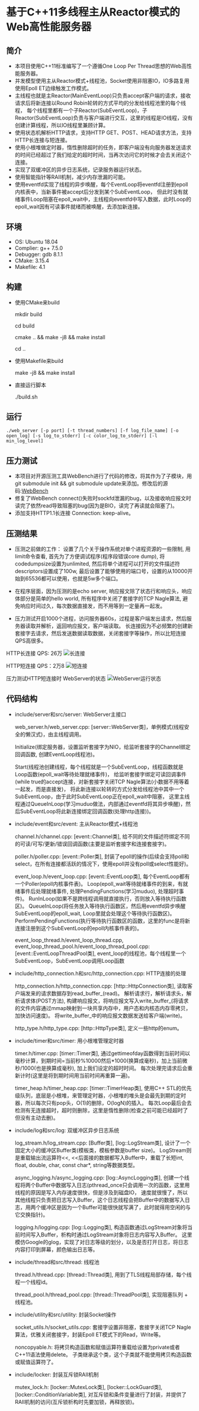 # 基于C++11多线程主从Reactor模式的Web高性能服务器

## 简介
* 本项目使用C++11标准编写了一个遵循One Loop Per Thread思想的Web高性能服务器。
* 并发模型使用主从Reactor模式+线程池，Socket使用非阻塞IO，IO多路复用使用Epoll ET边缘触发工作模式。
* 主线程也就是主Reactor(MainEventLoop)只负责accept客户端的请求，接收请求后将新连接以Round Robin轮转的方式平均的分发给线程池里的每个线程，
  每个线程里都有一个子Reactor(SubEventLoop)，子Reactor(SubEventLoop)负责与客户端进行交互，这里的线程是IO线程，没有创建计算线程，所以IO线程里兼顾计算。
* 使用状态机解析HTTP请求，支持HTTP GET、POST、HEAD请求方法，支持HTTP长连接与短连接。
* 使用小根堆做定时器，惰性删除超时的任务，即客户端没有向服务器发送请求的时间已经超过了我们给定的超时时间，当再次访问它的时候才会去关闭这个连接。
* 实现了双缓冲区的异步日志系统，记录服务器运行状态。
* 使用智能指针等RAII机制，减少内存泄漏的可能。
* 使用eventfd实现了线程的异步唤醒，每个EventLoop将eventfd注册到epoll内核表中，当新事件被accept后分发到某个SubEventLoop，
但此时没有就绪事件Loop阻塞在epoll_wait中，主线程向eventfd中写入数据，此时Loop的epoll_wait因有可读事件就绪而被唤醒，去添加新连接。

## 环境 
* OS: Ubuntu 18.04
* Complier: g++ 7.5.0
* Debugger: gdb 8.1.1
* CMake: 3.15.4
* Makefile: 4.1 

## 构建
* 使用CMake来build

    mkdir build 

    cd build

    cmake .. && make -j8 && make install
    
    cd ..

* 使用Makefile来build
    
    make -j8 && make install

* 直接运行脚本

    ./build.sh

## 运行
	./web_server [-p port] [-t thread_numbers] [-f log_file_name] [-o open_log] [-s log_to_stderr] [-c color_log_to_stderr] [-l min_log_level]

## 压力测试
* 本项目对开源压测工具WebBench进行了代码的修改，将其作为了子模块，用git submodule init && git submodule update来添加。修改后的源码:[WebBench](https://github.com/ashen7/WebBench.git)
* 修复了WebBench connect()失败时sockfd泄漏的bug，以及接收响应报文时读完了依然read导致阻塞的bug(因为是BIO，读完了再读就会阻塞了)。
* 添加支持HTTP1.1长连接 Connection: keep-alive。

## 压测结果
* 压测之前做的工作：
设置了几个关于操作系统对单个进程资源的一些限制, 用limit命令查看, 
首先为了方便调试程序(程序段错误core dump), 将codedumpsize设置为unlimited, 
然后将单个进程可以打开的文件描述符descriptors设置成了100w, 
最后设置了能够使用的端口号，设置的从10000开始到65536都可以使用，也就是5w多个端口。

* 在程序层面，因为压测的是echo server, 响应报文除了状态行和响应头，响应体部分是简单的hello world, 
所有程序中关闭了套接字的TCP Nagle算法, 避免响应时间过久，每次数据直接发，而不用等到一定量再一起发。

* 压力测试开启1000个进程，访问服务器60s，过程是客户端发出请求，然后服务器读取并解析，返回响应报文，客户端读取。
长连接因为不必频繁的创建新套接字去请求，然后发送数据读取数据，关闭套接字等操作，所以比短连接QPS高很多。

HTTP长连接 QPS: 26万
![长连接](https://github.com/ashen7/WebServer/blob/master/resource/WebServer%E9%95%BF%E8%BF%9E%E6%8E%A5QPS.png)

HTTP短连接 QPS：2万8
![短连接](https://github.com/ashen7/WebServer/blob/master/resource/WebServer%E7%9F%AD%E8%BF%9E%E6%8E%A5QPS.png)

压力测试HTTP短连接时 WebServer的状态
![WebServer运行状态](https://github.com/ashen7/WebServer/blob/master/resource/WebServer%E8%BF%90%E8%A1%8C%E6%97%B6%E7%8A%B6%E6%80%81.png)

## 代码结构
* include/server和src/server: WebServer主接口
    
    web_server.h/web_server.cpp: [server::WebServer类]，单例模式(线程安全的懒汉式)，由主线程调用。

    Initialize(绑定服务器，设置监听套接字为NIO，给监听套接字的Channel绑定回调函数, 创建EventLoop线程池)。

    Start(线程池创建线程，每个线程就是一个SubEventLoop，线程函数就是Loop函数(epoll_wait等待处理就绪事件)，
          给监听套接字绑定可读回调事件(while true的accept连接，对新套接字关闭TCP Nagle算法(小数据不用等着一起发，而是直接发)，
          将此新连接以轮转的方式分发给线程池中其中一个SubEventLoop，由于此时SubEventLoop正在epoll_wait中阻塞，
          这里主线程通过QueueInLoop(学习muduo做法，内部通过eventfd将其异步唤醒)，然后SubEventLoop将此新连接绑定回调函数(处理http连接))。

* include/event和src/event: 主从Reactor模式+线程池
    
    channel.h/channel.cpp: [event::Channel类], 
        给不同的文件描述符绑定不同的可读/可写/更新/错误回调函数(主要是监听套接字和连接套接字)。

    poller.h/poller.cpp: [event::Poller类], 
        封装了epoll的操作(后续会支持poll和select，在所有连接都活跃的情况下，使用epoll并没有poll或select性能好)。

    event_loop.h/event_loop.cpp: [event::EventLoop类], 
        每个EventLoop都有一个Poller(epoll内核事件表)。
        Loop(epoll_wait等待就绪事件的到来，有就绪事件后处理就绪事件, 处理PendingFunctions(学习muduo), 处理超时事件)。
        RunInLoop(如果不是跨线程调用就直接执行，否则放入等待执行函数区)。
        QueueInLoop(将任务放入等待执行函数区，然后用eventfd异步唤醒SubEventLoop的epoll_wait, Loop里就会处理这个等待执行函数区)。
        PerformPendingFunctions(执行等待执行函数区的函数，这里的func是将新连接注册到这个SubEventLoop的epoll内核事件表的)。

    event_loop_thread.h/event_loop_thread.cpp, event_loop_thread_pool.h/event_loop_thread_pool.cpp: [event::EventLoopThreadPool类], 
        event_loop的线程池，每个线程里一个SubEventLoop，SubEventLoop调用Loop函数

* include/http_connection.h和src/http_connection.cpp: HTTP连接的处理
    
    http_connection.h/http_connection.cpp: [http::HttpConnection类], 
        读取客户端发来的请求数据存到read_buffer_(read)。
        解析请求行，解析请求头，解析请求体(POST方法), 构建响应报文，将响应报文写入write_buffer_(将请求的文件内容通过mmap映射到一块共享内存中，用户态和内核态内存零拷贝，加快访问速度)。
        将write_buffer_中的响应报文数据发送给客户端(write)。

    http_type.h/http_type.cpp: [http::HttpType类], 
        定义一些http的enum。

* include/timer和src/timer: 用小根堆管理定时器
    
    timer.h/timer.cpp: [timer::Timer类], 
        通过gettimeofday函数得到当前时间以毫秒计算，到期时间=当前秒%10000然后*1000(换算成毫秒)，加上当前微秒/1000(也是换算成毫秒), 加上我们设定的超时时间。
        每次处理完请求后会重新计时(这里是将到期时间用当前时间再重算一遍)。

    timer_heap.h/timer_heap.cpp: [timer::TimerHeap类], 
        使用C++ STL的优先级队列，底层是小根堆，来管理定时器，小根堆的堆头是会最先到期的定时器，所以每次只有pop头，O(1)的删除，O(logN)的插入。
        每次Loop最后会去检测有无连接超时，超时则删除，这里是惰性删除(检查之前可能已经超时了但没有主动去删)。

* include/log和src/log: 双缓冲区异步日志系统
    
    log_stream.h/log_stream.cpp: [Buffer类], [log::LogStream类], 
        设计了一个固定大小的缓冲区Buffer类(模板类，模板参数是buffer size)。
        LogStream则是重载输出流运算符<<, <<后面接的数据都写入Buffer中，重载了长短int, float, double, char, const char*, string等数据类型。

    async_logging.h/async_logging.cpp: [log::AsyncLogging类], 
        创建一个线程将两个Buffer中数据写入日志(pthread_once只会调用一次的函数，这里用线程的原因是写入内存速度很快，但是涉及到磁盘IO，
        速度就很慢了，所以其他线程只负责把日志写入Buffer，这个日志线程会把Buffer中的数据写入日志，用两个缓冲区是因为一个Buffer可能很快就写满了，此时就得用空闲的与它交换指针)。

    logging.h/logging.cpp: [log::Logging类], 
        构造函数通过LogStream对象将当前时间写入Buffer，析构时通过LogStream对象将日志内容写入Buffer。
        这里模仿Google的glog，实现了对日志等级的划分，以及是否打开日志，将日志内容打印到屏幕，颜色输出日志等。

* include/thread和src/thread: 线程池
    
    thread.h/thread.cpp: [thread::Thread类], 
        用到了TLS线程局部存储，每个线程一个线程id。

    thread_pool.h/thread_pool.cpp: [thread::ThreadPool类], 
        实现阻塞队列 + 线程池。

* include/utility和src/utility: 封装Socket操作
    
    socket_utils.h/socket_utils.cpp: 
        套接字设置非阻塞，套接字关闭TCP Nagle算法，优雅关闭套接字，封装Epoll ET模式下的Read，Write等。

    noncopyable.h:
        将拷贝构造函数和赋值运算符重载给设置为private或者C++11语法使用delete。
        子类继承这个类，这个子类就不能使用拷贝构造函数或赋值运算符了。

* include/locker: 封装互斥锁RAII机制
    
    mutex_lock.h: [locker::MutexLock类], [locker::LockGuard类], [locker::ConditionVariable类], 
        对互斥锁和条件变量进行了封装，并提供了RAII机制的访问(互斥锁析构时先要加锁，再释放锁)。
